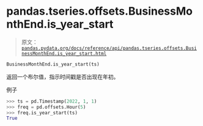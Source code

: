 # pandas.tseries.offsets.BusinessMonthEnd.is_year_start

> 原文：[`pandas.pydata.org/docs/reference/api/pandas.tseries.offsets.BusinessMonthEnd.is_year_start.html`](https://pandas.pydata.org/docs/reference/api/pandas.tseries.offsets.BusinessMonthEnd.is_year_start.html)

```py
BusinessMonthEnd.is_year_start(ts)
```

返回一个布尔值，指示时间戳是否出现在年初。

例子

```py
>>> ts = pd.Timestamp(2022, 1, 1)
>>> freq = pd.offsets.Hour(5)
>>> freq.is_year_start(ts)
True 
```
